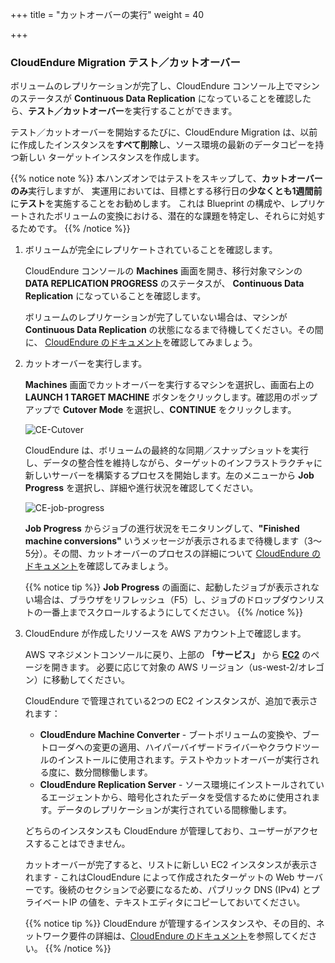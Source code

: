 +++
title = "カットオーバーの実行"
weight = 40

+++
### CloudEndure Migration テスト／カットオーバー

ボリュームのレプリケーションが完了し、CloudEndure コンソール上でマシンのステータスが **Continuous Data Replication** になっていることを確認したら、**テスト／カットオーバー**を実行することができます。

テスト／カットオーバーを開始するたびに、CloudEndure Migration は、以前に作成したインスタンスを**すべて削除**し、ソース環境の最新のデータコピーを持つ新しい ターゲットインスタンスを作成します。

{{% notice note %}}
本ハンズオンではテストをスキップして、**カットオーバーのみ**実行しますが、
実運用においては、目標とする移行日の**少なくとも1週間前**に**テスト**を実施することをお勧めします。
これは Blueprint の構成や、レプリケートされたボリュームの変換における、潜在的な課題を特定し、それらに対処するためです。
{{% /notice %}}


1. ボリュームが完全にレプリケートされていることを確認します。
   
    CloudEndure コンソールの **Machines** 画面を開き、移行対象マシンの **DATA REPLICATION PROGRESS** のステータスが、
    **Continuous Data Replication** になっていることを確認します。

    ボリュームのレプリケーションが完了していない場合は、マシンが **Continuous Data Replication** の状態になるまで待機してください。その間に、 <a href="https://docs.cloudendure.com/" target="_blank">CloudEndure のドキュメント</a>を確認してみましょう。

2. カットオーバーを実行します。
   
    **Machines** 画面でカットオーバーを実行するマシンを選択し、画面右上の **LAUNCH 1 TARGET MACHINE** ボタンをクリックします。確認用のポップアップで **Cutover Mode** を選択し、**CONTINUE** をクリックします。

    ![CE-Cutover](/ce/CE-Cutover.png)

    CloudEndure は、ボリュームの最終的な同期／スナップショットを実行し、データの整合性を維持しながら、ターゲットのインフラストラクチャに新しいサーバーを構築するプロセスを開始します。左のメニューから **Job Progress** を選択し、詳細や進行状況を確認してください。

    ![CE-job-progress](/ce/CE-job-progress.png)

    **Job Progress** からジョブの進行状況をモニタリングして、**"Finished machine conversions"** いうメッセージが表示されるまで待機します（3～5分）。その間、カットオーバーのプロセスの詳細について <a href="https://docs.cloudendure.com/#Configuring_and_Running_Migration/Performing_a_Migration_Cutover/Performing_a_Migration_Cutover.htm" target="_blank">CloudEndure のドキュメント</a>を確認してみましょう。
    

    {{% notice tip %}}
**Job Progress** の画面に、起動したジョブが表示されない場合は、ブラウザをリフレッシュ（F5）し、ジョブのドロップダウンリストの一番上までスクロールするようにしてください。
{{% /notice %}}

3. CloudEndure が作成したリソースを AWS アカウント上で確認します。
   
    AWS マネジメントコンソールに戻り、上部の **「サービス」** から **<a href="https://console.aws.amazon.com/ec2/v2/home?region=us-west-2" target="_blank">EC2</a>** のページを開きます。
    必要に応じて対象の AWS リージョン（us-west-2/オレゴン）に移動してください。

    CloudEndure で管理されている2つの EC2 インスタンスが、追加で表示されます：
    - **CloudEndure Machine Converter** - ブートボリュームの変換や、ブートローダへの変更の適用、ハイパーバイザードライバーやクラウドツールのインストールに使用されます。テストやカットオーバーが実行される度に、数分間稼働します。
    - **CloudEndure Replication Server** - ソース環境にインストールされているエージェントから、暗号化されたデータを受信するために使用されます。データのレプリケーションが実行されている間稼働します。

    どちらのインスタンスも CloudEndure が管理しており、ユーザーがアクセスすることはできません。

    カットオーバーが完了すると、リストに新しい EC2 インスタンスが表示されます - これはCloudEndure によって作成されたターゲットの Web サーバーです。後続のセクションで必要になるため、パブリック DNS (IPv4) とプライベートIP の値を、テキストエディタにコピーしておいてください。

    {{% notice tip %}}
CloudEndure が管理するインスタンスや、その目的、ネットワーク要件の詳細は、<a href="https://docs.cloudendure.com/#Preparing_Your_Environments/Network_Requirements/Network_Requirements.htm" target="_blank">CloudEndure のドキュメント</a>を参照してください。
{{% /notice %}}

